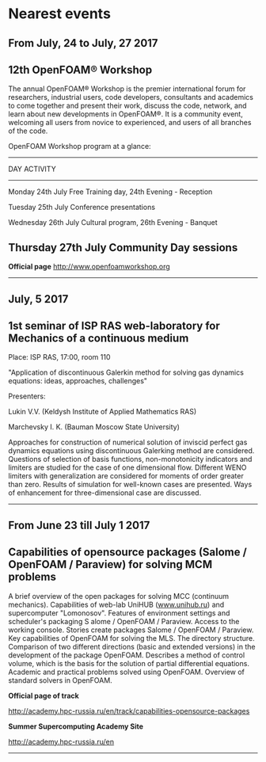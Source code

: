 Nearest events
=================

From July, 24 to July, 27 2017
------------------------------

12th OpenFOAM® Workshop
-----------------------

The annual OpenFOAM® Workshop is the premier international forum for researchers, industrial users, code 
developers, consultants and academics to come together and present their work, discuss the code, network, and 
learn about new developments in OpenFOAM®. It is a community event, welcoming all users from novice 
to experienced, and users of all branches of the code.

OpenFOAM Workshop program at a glance:

--------------------------------------------
DAY                 ACTIVITY
------------------- ------------------------
Monday 24th July    Free Training day,
                    24th Evening - Reception

Tuesday 25th July   Conference presentations

Wednesday 26th July Cultural program,
                    26th Evening - Banquet

Thursday 27th July  Community Day sessions
--------------------------------------------

**Official page**
<http://www.openfoamworkshop.org>

______________________________________________________________________________________________________________________

July, 5 2017
------------

1st seminar of ISP RAS web-laboratory for Mechanics of a continuous medium
--------------------------------------------------------------------------

Place: ISP RAS, 17:00, room 110

"Application of discontinuous Galerkin method for solving gas dynamics equations: ideas, approaches, challenges"

Presenters:

Lukin V.V. (Keldysh Institute of Applied Mathematics RAS)

Marchevsky I. K. (Bauman Moscow State University)

Approaches for construction of numerical solution of inviscid perfect gas dynamics equations using discontinuous
Galerking method are considered. Questions of selection of basis functions, non-monotonicity indicators and limiters 
are studied for the case of one dimensional flow. Different WENO limiters with generalization are considered for
moments of order greater than zero. Results of simulation for well-known cases are presented. Ways of enhancement
for three-dimensional case are discussed.


______________________________________________________________________________________________________________________


From June 23 till July 1 2017
-----------------------------

Capabilities of opensource packages (Salome / OpenFOAM / Paraview) for solving MCM problems
-------------------------------------------------------------------------------------------

A brief overview of the open packages for solving MCC (continuum mechanics). Capabilities of web-lab UniHUB 
(www.unihub.ru) and supercomputer "Lomonosov". Features of environment settings and scheduler's packaging S
alome / OpenFOAM / Paraview. Access to the working console. Stories create packages Salome / OpenFOAM / Paraview. 
Key capabilities of OpenFOAM for solving the MLS. The directory structure. Comparison of two different directions 
(basic and extended versions) in the development of the package OpenFOAM. Describes a method of control volume, 
which is the basis for the solution of partial differential equations. Academic and practical problems solved using 
OpenFOAM. Overview of standard solvers in OpenFOAM.

**Official page of track**

<http://academy.hpc-russia.ru/en/track/capabilities-opensource-packages>

**Summer Supercomputing Academy Site**

<http://academy.hpc-russia.ru/en>


______________________________________________________________________________________________________________________


